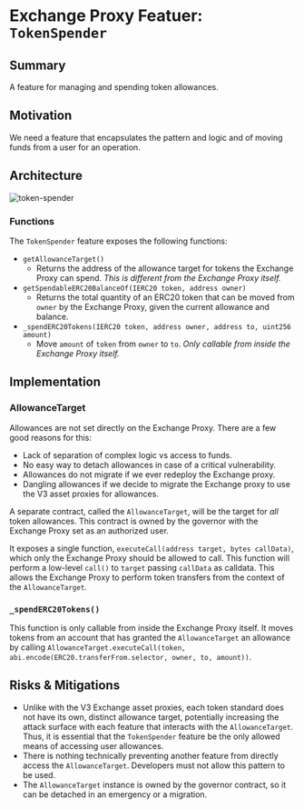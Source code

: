 # Exchange Proxy Featuer: `TokenSpender`

## Summary
A feature for managing and spending token allowances.

## Motivation

We need a feature that encapsulates the pattern and logic and of moving funds from a user for an operation.

## Architecture

![token-spender](./img/token-spender.png)

### Functions
The `TokenSpender` feature exposes the following functions:
- `getAllowanceTarget()`
  - Returns the address of the allowance target for tokens the Exchange Proxy can spend. *This is different from the Exchange Proxy itself.*
- `getSpendableERC20BalanceOf(IERC20 token, address owner)`
  - Returns the total quantity of an ERC20 token that can be moved from `owner` by the Exchange Proxy, given the current allowance and balance.
- `_spendERC20Tokens(IERC20 token, address owner, address to, uint256 amount)`
  - Move `amount` of `token` from `owner` to `to`. *Only callable from inside the Exchange Proxy itself.*

## Implementation

### AllowanceTarget

Allowances are not set directly on the Exchange Proxy. There are a few good reasons for this:

* Lack of separation of complex logic vs access to funds.
* No easy way to detach allowances in case of a critical vulnerability.
* Allowances do not migrate if we ever redeploy the Exchange proxy.
* Dangling allowances if we decide to migrate the Exchange proxy to use the V3 asset proxies for allowances.

A separate contract, called the `AllowanceTarget`, will be the target for *all* token allowances. This contract is owned by the governor with the Exchange Proxy set as an authorized user.

It exposes a single function, `executeCall(address target, bytes callData)`, which only the Exchange Proxy should be allowed to call. This function will perform a low-level `call()` to `target` passing `callData` as calldata. This allows the Exchange Proxy to perform token transfers from the context of the `AllowanceTarget`.


### `_spendERC20Tokens()`
This function is only callable from inside the Exchange Proxy itself. It moves tokens from an account that has granted the `AllowanceTarget` an allowance by calling `AllowanceTarget.executeCall(token, abi.encode(ERC20.transferFrom.selector, owner, to, amount))`.

## Risks & Mitigations
- Unlike with the V3 Exchange asset proxies, each token standard does not have its own, distinct allowance target, potentially increasing the attack surface with each feature that interacts with the `AllowanceTarget`. Thus, it is essential that the `TokenSpender` feature be the only allowed means of accessing user allowances.
- There is nothing technically preventing another feature from directly access the `AllowanceTarget`. Developers must not allow this pattern to be used.
- The `AllowanceTarget` instance is owned by the governor contract, so it can be detached in an emergency or a migration.
